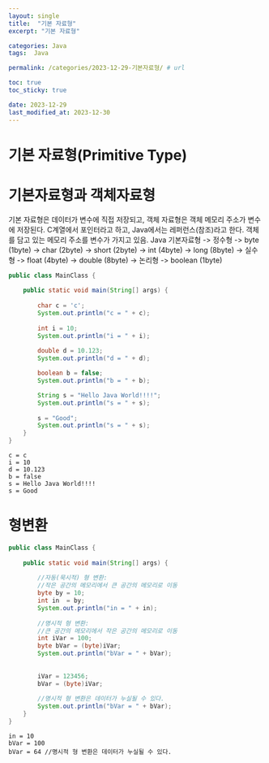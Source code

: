 ```yaml
---
layout: single
title:  "기본 자료형"
excerpt: "기본 자료형"

categories: Java
tags:  Java

permalink: /categories/2023-12-29-기본자료형/ # url

toc: true
toc_sticky: true

date: 2023-12-29
last_modified_at: 2023-12-30
---
```


# 기본 자료형(Primitive Type) 

# 기본자료형과 객체자료형
기본 자료형은 데이터가 변수에 직접 저장되고, 객체 자료형은 객체 메모리 주소가 변수에 저장된다.
C계열에서 포인터라고 하고, Java에서는 레퍼런스(참조)라고 한다.
객체를 담고 있는 메모리 주소를 변수가 가지고 있음.
Java 기본자료형 -> 정수형 -> byte (1byte)
                         -> char (2byte)
                         -> short (2byte)
                         -> int (4byte) 
                         -> long (8byte)
               -> 실수형  -> float (4byte)
                          -> double (8byte)
               -> 논리형  -> boolean (1byte) 

```Java
public class MainClass {
	
	public static void main(String[] args) {
		
		char c = 'c';
		System.out.println("c = " + c);
		
		int i = 10;
		System.out.println("i = " + i);
		
		double d = 10.123;
		System.out.println("d = " + d);

		boolean b = false;
		System.out.println("b = " + b);

		String s = "Hello Java World!!!!";
		System.out.println("s = " + s);
		
		s = "Good";
		System.out.println("s = " + s);
	}
}
```
    c = c
    i = 10
    d = 10.123
    b = false
    s = Hello Java World!!!!
    s = Good

# 형변환
```Java
public class MainClass {
	
	public static void main(String[] args) {
		
		//자동(묵시적) 형 변환:
		//작은 공간의 메모리에서 큰 공간의 메모리로 이동
		byte by = 10;
		int in  = by;
		System.out.println("in = " + in);
		
		//명시적 형 변환:
		//큰 공간의 메모리에서 작은 공간의 메모리로 이동
		int iVar = 100;
		byte bVar = (byte)iVar;
		System.out.println("bVar = " + bVar);
		
		
		iVar = 123456;
		bVar = (byte)iVar;
		
		//명시적 형 변환은 데이터가 누실될 수 있다.
		System.out.println("bVar = " + bVar);
	}
}
```

    in = 10
    bVar = 100
    bVar = 64 //명시적 형 변환은 데이터가 누실될 수 있다.
